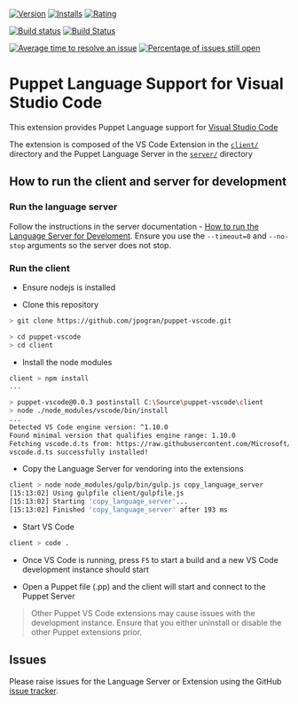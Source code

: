
[![Version](https://vsmarketplacebadge.apphb.com/version-short/jpogran.puppet-vscode.svg)](https://marketplace.visualstudio.com/items?itemName=jpogran.puppet-vscode) [![Installs](https://vsmarketplacebadge.apphb.com/installs/jpogran.puppet-vscode.svg)](https://marketplace.visualstudio.com/items?itemName=jpogran.puppet-vscode) [![Rating](https://vsmarketplacebadge.apphb.com/rating-short/jpogran.puppet-vscode.svg)](https://marketplace.visualstudio.com/items?itemName=jpogran.puppet-vscode)

[![Build status](https://ci.appveyor.com/api/projects/status/kwt06e0lgs70us4c/branch/master?svg=true)](https://ci.appveyor.com/project/jpogran/puppet-vscode) [![Build Status](https://travis-ci.org/jpogran/puppet-vscode.svg?branch=master)](https://travis-ci.org/jpogran/puppet-vscode)

[![Average time to resolve an issue](http://isitmaintained.com/badge/resolution/jpogran/puppet-vscode.svg)](http://isitmaintained.com/project/jpogran/puppet-vscode "Average time to resolve an issue") [![Percentage of issues still open](http://isitmaintained.com/badge/open/jpogran/puppet-vscode.svg)](http://isitmaintained.com/project/jpogran/puppet-vscode "Percentage of issues still open")

# Puppet Language Support for Visual Studio Code

This extension provides Puppet Language support for [Visual Studio Code](https://code.visualstudio.com/)

The extension is composed of the VS Code Extension in the [`client/`](client) directory and the Puppet Language Server in the [`server/`](server) directory

## How to run the client and server for development

### Run the language server

Follow the instructions in the server documentation - [How to run the Language Server for Develoment](server/READMEmd#How_to_run_the_Language_Server_for_Development). Ensure you use the `--timeout=0` and `--no-stop` arguments so the server does not stop.

### Run the client

* Ensure nodejs is installed

* Clone this repository

```bash
> git clone https://github.com/jpogran/puppet-vscode.git

> cd puppet-vscode
> cd client
```

* Install the node modules

```bash
client > npm install
...

> puppet-vscode@0.0.3 postinstall C:\Source\puppet-vscode\client
> node ./node_modules/vscode/bin/install
...
Detected VS Code engine version: ^1.10.0
Found minimal version that qualifies engine range: 1.10.0
Fetching vscode.d.ts from: https://raw.githubusercontent.com/Microsoft/vscode/1.10.0/src/vs/vscode.d.ts
vscode.d.ts successfully installed!
```

* Copy the Language Server for vendoring into the extensions

```bash
client > node node_modules/gulp/bin/gulp.js copy_language_server
[15:13:02] Using gulpfile client/gulpfile.js
[15:13:02] Starting 'copy_language_server'...
[15:13:02] Finished 'copy_language_server' after 193 ms
```

* Start VS Code

```bash
client > code .
```

* Once VS Code is running, press `F5` to start a build and a new VS Code development instance should start

* Open a Puppet file (.pp) and the client will start and connect to the Puppet Server

> Other Puppet VS Code extensions may cause issues with the development instance.  Ensure that you either uninstall or disable the other Puppet extensions prior.

## Issues

Please raise issues for the Language Server or Extension using the GitHub [issue tracker](https://github.com/jpogran/puppet-vscode/issues/new).
